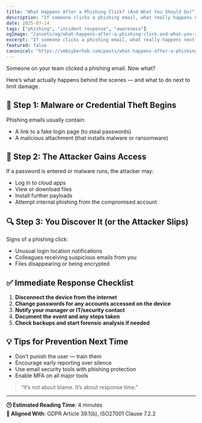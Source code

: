 ```yaml
---
title: "What Happens After a Phishing Click? (And What You Should Do)"
description: "If someone clicks a phishing email, what really happens next? Here’s what to expect — and how to minimize the damage."
date: 2025-07-14
tags: ["phishing", "incident response", "awareness"]
ogImage: "/assets/og/what-happens-after-a-phishing-click-and-what-you-should-do.png"
excerpt: "If someone clicks a phishing email, what really happens next? Here’s what to expect — and how to minimize the damage."
featured: false
canonical: "https://smbcyberhub.com/posts/what-happens-after-a-phishing-click-and-what-you-should-do"
---
```


Someone on your team clicked a phishing email. Now what?

Here’s what actually happens behind the scenes — and what to do next to limit damage.

## 🐛 Step 1: Malware or Credential Theft Begins
Phishing emails usually contain:

- A link to a fake login page (to steal passwords)
- A malicious attachment (that installs malware or ransomware)

## 🚨 Step 2: The Attacker Gains Access
If a password is entered or malware runs, the attacker may:

- Log in to cloud apps
- View or download files
- Install further payloads
- Attempt internal phishing from the compromised account

## 🔍 Step 3: You Discover It (or the Attacker Slips)
Signs of a phishing click:
- Unusual login location notifications
- Colleagues receiving suspicious emails from you
- Files disappearing or being encrypted

## ✅ Immediate Response Checklist
1. **Disconnect the device from the internet**
2. **Change passwords for any accounts accessed on the device**
3. **Notify your manager or IT/security contact**
4. **Document the event and any steps taken**
5. **Check backups and start forensic analysis if needed**

## 💡 Tips for Prevention Next Time
- Don’t punish the user — train them
- Encourage early reporting over silence
- Use email security tools with phishing protection
- Enable MFA on all major tools

> “It’s not about blame. It’s about response time.”

---

**🕒 Estimated Reading Time**: 4 minutes  
**🔐 Aligned With**: GDPR Article 39.1(b), ISO27001 Clause 7.2.2
